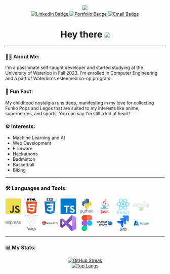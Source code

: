 <div align="center">
  <div id="header">
    <img src="https://media.giphy.com/media/v1.Y2lkPTc5MGI3NjExbm1wa3RxYWgzeHpia3lsdnF5NGk4ZzVtY3YzZnI2aWJnZWdsb2I2ayZlcD12MV9pbnRlcm5hbF9naWZfYnlfaWQmY3Q9cw/jdPMeyv9rn0hZHh8n9/giphy.gif" width="250"/>
  </div>
  <div id="badges">
    <a href="https://www.linkedin.com/in/tawsif-mayaz-446a4b211/" target="_blank">
      <img src="https://img.shields.io/badge/LinkedIn-blue?style=for-the-badge&logo=linkedin&logoColor=white" alt="LinkedIn Badge"/>
    </a>
    <a href="https://tawsifrm.netlify.app/" target="_blank">
      <img src="https://img.shields.io/badge/Portfolio-orange?style=for-the-badge" alt="Portfolio Badge"/>
    </a>
    <a href="mailto:tawsifmayaz@gmail.com" target="_blank">
      <img src="https://img.shields.io/badge/Email-red?style=for-the-badge" alt="Email Badge"/>
    </a>
  </div>
  <h1>
    Hey there
    <img src="https://media.giphy.com/media/hvRJCLFzcasrR4ia7z/giphy.gif" width="30px"/>
  </h1>
</div>

---

### 👨‍💻 About Me:
I'm a passionate self-taught developer and started studying at the University of Waterloo in Fall 2023. I'm enrolled in Computer Engineering and a part of Waterloo's esteemed co-op program.

### 🌟 Fun Fact:
My childhood nostalgia runs deep, manifesting in my love for collecting Funko Pops and Legos that are suited to my interests like anime, superheroes, and sports. You can say I'm still a kid at heart!

### ⚙️ Interests:
- Machine Learning and AI
- Web Development
- Firmware
- Hackathons
- Badminton
- Basketball
- Biking

---

### 🛠️ Languages and Tools:
<div>
  <img src="https://github.com/devicons/devicon/blob/master/icons/javascript/javascript-original.svg" width="50" height="50"/>&nbsp;
  <img src="https://github.com/devicons/devicon/blob/master/icons/html5/html5-original-wordmark.svg" width="50" height="50"/>&nbsp;
  <img src="https://github.com/devicons/devicon/blob/master/icons/css3/css3-original-wordmark.svg" width="50" height="50"/>&nbsp;
  <img src="https://github.com/devicons/devicon/blob/master/icons/typescript/typescript-original.svg" width="50" height="50"/>&nbsp;
  <img src="https://github.com/devicons/devicon/blob/master/icons/python/python-original-wordmark.svg" width="50" height="50"/>&nbsp;
  <img src="https://github.com/devicons/devicon/blob/master/icons/java/java-original-wordmark.svg" width="50" height="50"/>&nbsp;
  <img src="https://github.com/devicons/devicon/blob/master/icons/react/react-original-wordmark.svg" width="50" height="50"/>&nbsp;
  <img src="https://github.com/devicons/devicon/blob/master/icons/nodejs/nodejs-line-wordmark.svg" width="50" height="50"/>&nbsp;
  <br>
  <img src="https://github.com/devicons/devicon/blob/master/icons/express/express-original-wordmark.svg" width="50" height="50"/>&nbsp;
  <img src="https://github.com/devicons/devicon/blob/master/icons/vuejs/vuejs-line-wordmark.svg" width="50" height="50"/>&nbsp;
  <img src="https://github.com/devicons/devicon/blob/master/icons/angularjs/angularjs-original-wordmark.svg" width="50" height="50"/>&nbsp;
  <img src="https://github.com/devicons/devicon/blob/master/icons/visualstudio/visualstudio-original.svg" width="50" height="50"/>&nbsp;
  <img src="https://github.com/devicons/devicon/blob/master/icons/figma/figma-original.svg" width="50" height="50"/>&nbsp;
  <img src="https://github.com/devicons/devicon/blob/master/icons/androidstudio/androidstudio-original-wordmark.svg" width="50" height="50"/>&nbsp;
  <img src="https://github.com/devicons/devicon/blob/master/icons/jira/jira-original-wordmark.svg" width="50" height="50"/>&nbsp;
  <img src="https://github.com/devicons/devicon/blob/master/icons/azure/azure-original-wordmark.svg" width="50" height="50"/>&nbsp;
</div>

---

### 📊 My Stats:
<div align="center">
  <a href="https://git.io/streak-stats">
    <img src="http://github-readme-streak-stats.herokuapp.com?user=tawsifrm&theme=dark&background=000000" alt="GitHub Streak"/>
  </a>
  <br/>
  <a href="https://github.com/anuraghazra/github-readme-stats">
    <img src="https://github-readme-stats.vercel.app/api/top-langs/?username=tawsifrm&layout=compact&theme=vision-friendly-dark" alt="Top Langs"/>
  </a>
</div>


